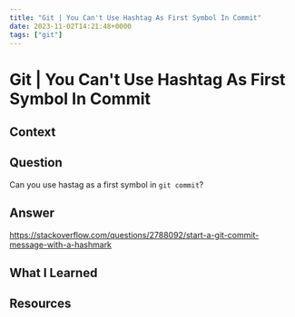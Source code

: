 ```yaml
---
title: "Git | You Can't Use Hashtag As First Symbol In Commit"
date: 2023-11-02T14:21:48+0000
tags: ["git"]
---
```


# Git | You Can't Use Hashtag As First Symbol In Commit

## Context

## Question

Can you use hastag as a first symbol in `git commit`?

## Answer

https://stackoverflow.com/questions/2788092/start-a-git-commit-message-with-a-hashmark

## What I Learned

## Resources
